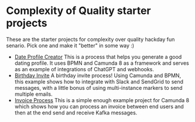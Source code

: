 # Complexity of Quality starter projects

These are the starter projects for complexity over quality hackday fun senario. Pick one and make it "better" in some way :) 

* [Date Profile Creator](https://github.com/NPDeehan/Date-Profile-Creator-Example)
  This is a process that helps you generate a good dating profile. It uses BPMN and Camunda 8 as a framework and serves as an example of integrations of ChatGPT and webhooks.
* [Birthday Invite](https://github.com/NPDeehan/Birthday-Invite-Example)
  A birthday invite process! Using Camunda and BPMN, this example shows how to integrate with Slack and SendGrid to send messages, with a little bonus of using multi-instance markers to send multiple emails.
* [Invoice Process](https://github.com/NPDeehan/Invoice-Kafka-Process-Example)
  This is a simple enough example project for Camunda 8 which shows how you can process an invoice between end users and then at the end send and receive Kafka messages.
